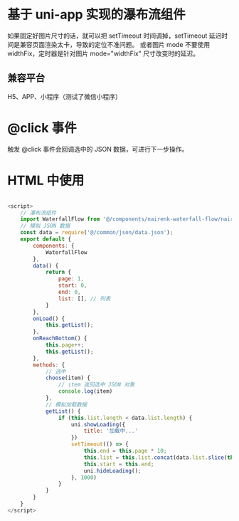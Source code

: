 # 基于 uni-app 实现的瀑布流组件
如果固定好图片尺寸的话，就可以把 setTimeout 时间调掉，setTimeout 延迟时间是兼容页面渲染太卡，导致的定位不准问题。
或者图片 mode 不要使用 widthFix，定时器是针对图片 mode="widthFix" 尺寸改变时的延迟。

## 兼容平台

H5、APP、小程序（测试了微信小程序）

# @click 事件

触发 @click 事件会回调选中的 JSON 数据，可进行下一步操作。

# HTML 中使用

<template>
    <view class="app">
        <waterfall-flow :list="list" @click="choose"></waterfall-flow>
    </view>
</template>

```javascript

<script>
	// 瀑布流组件
	import WaterfallFlow from '@/components/nairenk-waterfall-flow/nairenk-waterfall-flow.vue';
	// 模拟 JSON 数据
	const data = require('@/common/json/data.json');
	export default {
		components: {
			WaterfallFlow
		},
		data() {
			return {
				page: 1,
				start: 0,
				end: 0,
				list: [], // 列表
			}
		},
		onLoad() {
			this.getList();
		},
		onReachBottom() {
			this.page++;
			this.getList();
		},
		methods: {
			// 选中
			choose(item) {
				// item 返回选中 JSON 对象
				console.log(item)
			},
			// 模拟加载数据
			getList() {
				if (this.list.length < data.list.length) {
					uni.showLoading({
						title: '加载中...'
					})
					setTimeout(() => {
						this.end = this.page * 10;
						this.list = this.list.concat(data.list.slice(this.start, this.end));
						this.start = this.end;
						uni.hideLoading();
					}, 1000)
				}
			}
		}
	}
</script>
```


